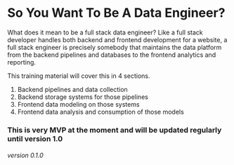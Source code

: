 # So You Want To Be A Data Engineer?

What does it mean to be a full stack data engineer? Like a full stack developer handles both backend and frontend development for a website, a full stack engineer is precisely somebody that maintains the data platform from the backend pipelines and databases to the frontend analytics and reporting. 

This training material will cover this in 4 sections. 

1. Backend pipelines and data collection
1. Backend storage systems for those pipelines
1. Frontend data modeling on those systems
1. Frontend data analysis and consumption of those models

### This is very MVP at the moment and will be updated regularly until version 1.0

###### version 0.1.0
